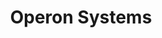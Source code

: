 ---
title: "Operon Systems"
link: https://operon.systems/
logo: "operon.png"

events:                      # List of events sponsored
  - "14-newcastle"

# Sponsorship amount/resource for each event
14-newcastle: "£300"
---